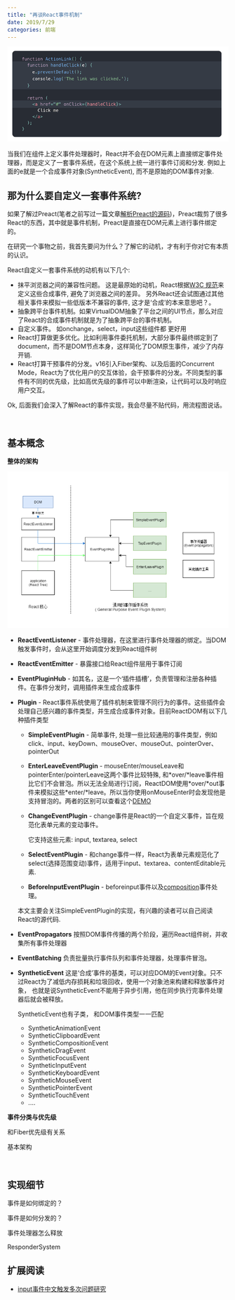 ```yaml
---
title: "再谈React事件机制"
date: 2019/7/29
categories: 前端
---
```


![](/images/react-event/sample.png)

当我们在组件上定义事件处理器时，React并不会在DOM元素上直接绑定事件处理器，而是定义了一套事件系统，在这个系统上统一进行事件订阅和分发. 例如上面的e就是一个合成事件对象(SyntheticEvent), 而不是原始的DOM事件对象.

## 那为什么要自定义一套事件系统?

如果了解过Preact(笔者之前写过一篇文章[解析Preact的源码](https://juejin.im/post/5cfa29e151882539c33e4f5e))，Preact裁剪了很多React的东西，其中就是事件机制，Preact是直接在DOM元素上进行事件绑定的。

在研究一个事物之前，我首先要问为什么？了解它的动机，才有利于你对它有本质的认识。

React自定义一套事件系统的动机有以下几个:

- 抹平浏览器之间的兼容性问题。 这是最原始的动机，React根据[W3C 规范](https://www.w3.org/TR/DOM-Level-3-Events/)来定义这些合成事件, 避免了浏览器之间的差异。 另外React还会试图通过其他相关事件来模拟一些低版本不兼容的事件, 这才是‘合成’的本来意思吧？。
- 抽象跨平台事件机制。如果VirtualDOM抽象了平台之间的UI节点，那么对应了React的合成事件机制就是为了抽象跨平台的事件机制。
- 自定义事件。 如onchange，select，input这些组件都 更好用
- React打算做更多优化。比如利用事件委托机制，大部分事件最终绑定到了document，而不是DOM节点本身，这样简化了DOM原生事件，减少了内存开销.
- React打算干预事件的分发。v16引入Fiber架构、以及后面的Concurrent Mode，React为了优化用户的交互体验，会干预事件的分发。不同类型的事件有不同的优先级，比如高优先级的事件可以中断渲染，让代码可以及时响应用户交互。

Ok, 后面我们会深入了解React的事件实现，我会尽量不贴代码，用流程图说话。

<br>

## 基本概念

**整体的架构**

![](/images/react-event/st.png)

- **ReactEventListener** - 事件处理器，在这里进行事件处理器的绑定。当DOM触发事件时，会从这里开始调度分发到React组件树
- **ReactEventEmitter** - 暴露接口给React组件层用于事件订阅
- **EventPluginHub** - 如其名，这是一个‘插件插槽’，负责管理和注册各种插件。在事件分发时，调用插件来生成合成事件
- **Plugin** - React事件系统使用了插件机制来管理不同行为的事件。这些插件会处理自己感兴趣的事件类型，并生成合成事件对象。目前ReactDOM有以下几种插件类型
  - **SimpleEventPlugin** - 简单事件, 处理一些比较通用的事件类型，例如click、input、keyDown、mouseOver、mouseOut、pointerOver、pointerOut
  - **EnterLeaveEventPlugin** - mouseEnter/mouseLeave和pointerEnter/pointerLeave这两个事件比较特殊, 和\*over/\*leave事件相比它们不会冒泡。所以无法全局进行订阅，ReactDOM使用\*over/\*out事件来模拟这些\*enter/\*leave。所以当你使用onMouseEnter时会发现他是支持冒泡的。两者的区别可以查看这个[DEMO](TODO:)
  - **ChangeEventPlugin** - change事件是React的一个自定义事件，旨在规范化表单元素的变动事件。

    它支持这些元素: input, textarea, select 

  - **SelectEventPlugin** - 和change事件一样，React为表单元素规范化了select(选择范围变动)事件，适用于input、textarea、contentEditable元素.
  - **BeforeInputEventPlugin** - beforeinput事件以及[composition](https://developer.mozilla.org/zh-CN/docs/Web/Events/compositionstart)事件处理。

  本文主要会关注SimpleEventPlugin的实现，有兴趣的读者可以自己阅读React的源代码.

- **EventPropagators** 按照DOM事件传播的两个阶段，遍历React组件树，并收集所有事件处理器
- **EventBatching** 负责批量执行事件队列和事件处理器，处理事件冒泡。
- **SyntheticEvent** 这是‘合成’事件的基类，可以对应DOM的Event对象。只不过React为了减低内存损耗和垃圾回收，使用一个对象池来构建和释放事件对象， 也就是说SyntheticEvent不能用于异步引用，他在同步执行完事件处理器后就会被释放。
  
  SyntheticEvent也有子类， 和DOM事件类型一一匹配

  - SyntheticAnimationEvent
  - SyntheticClipboardEvent
  - SyntheticCompositionEvent
  - SyntheticDragEvent
  - SyntheticFocusEvent
  - SyntheticInputEvent
  - SyntheticKeyboardEvent
  - SyntheticMouseEvent
  - SyntheticPointerEvent
  - SyntheticTouchEvent
  - ....

  

**事件分类与优先级**

和Fiber优先级有关系

基本架构

<br>

## 实现细节

事件是如何绑定的？

事件是如何分发的？

事件处理器怎么释放

ResponderSystem

## 扩展阅读

- [input事件中文触发多次问题研究](https://segmentfault.com/a/1190000013094932)